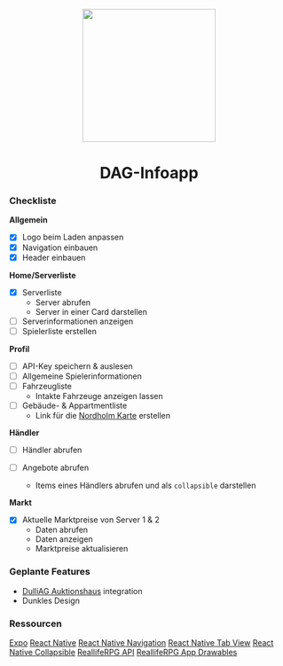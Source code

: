 <p align="center">
  <img src="https://files.dulliag.de/share/qr-code.png" width="240px" height="auto">
</p>

<h1 align="center">DAG-Infoapp</h1>

### Checkliste

**Allgemein**

- [x] Logo beim Laden anpassen
- [x] Navigation einbauen
- [x] Header einbauen

**Home/Serverliste**

- [x] Serverliste
  - Server abrufen
  - Server in einer Card darstellen
- [ ] Serverinformationen anzeigen
- [ ] Spielerliste erstellen

**Profil**

- [ ] API-Key speichern & auslesen
- [ ] Allgemeine Spielerinformationen
- [ ] Fahrzeugliste
  - Intakte Fahrzeuge anzeigen lassen
- [ ] Gebäude- & Appartmentliste
  - Link für die [Nordholm Karte](https://info.realliferpg.de/map) erstellen

**Händler**

- [ ] Händler abrufen
- [ ] Angebote abrufen

  - Items eines Händlers abrufen und als `collapsible` darstellen

**Markt**

- [x] Aktuelle Marktpreise von Server 1 & 2
  - Daten abrufen
  - Daten anzeigen
  - Marktpreise aktualisieren

### Geplante Features

- [DulliAG Auktionshaus](https://dulliag.de/Auktionen/) integration
- Dunkles Design

### Ressourcen

[Expo](https://expo.io)
[React Native](https://reactnative.dev/)
[React Native Navigation](https://reactnavigation.org/)
[React Native Tab View](https://www.npmjs.com/package/react-native-tab-view)
[React Native Collapsible](https://github.com/oblador/react-native-collapsible)
[ReallifeRPG API](https://api.realliferpg.de)
[ReallifeRPG App Drawables](https://github.com/A3ReallifeRPG/RealLifeRPG-App/tree/master/app/src/main/res/drawable)
